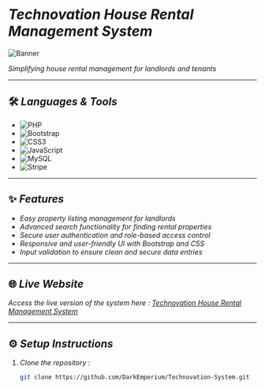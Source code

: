 # *Technovation House Rental Management System*

![Banner](https://github.com/DarkEmperium/Technovation-System/blob/main/assets/images/banner1.png)

*Simplifying house rental management for landlords and tenants*

---

## 🛠️ *Languages & Tools*
- ![PHP](https://img.shields.io/badge/PHP-777BB4?style=for-the-badge&logo=php&logoColor=white)
- ![Bootstrap](https://img.shields.io/badge/Bootstrap-7952B3?style=for-the-badge&logo=bootstrap&logoColor=white)
- ![CSS3](https://img.shields.io/badge/CSS3-1572B6?style=for-the-badge&logo=css3&logoColor=white)
- ![JavaScript](https://img.shields.io/badge/JavaScript-F7DF1E?style=for-the-badge&logo=javascript&logoColor=black)
- ![MySQL](https://img.shields.io/badge/MySQL-4479A1?style=for-the-badge&logo=mysql&logoColor=white)
- ![Stripe](https://img.shields.io/badge/Stripe-008CDD?style=for-the-badge&logo=stripe&logoColor=white)

---

## ✨ *Features*
- *Easy property listing management for landlords*
- *Advanced search functionality for finding rental properties*
- *Secure user authentication and role-based access control*
- *Responsive and user-friendly UI with Bootstrap and CSS*
- *Input validation to ensure clean and secure data entries*

---

## 🌐 *Live Website*

*Access the live version of the system here : [Technovation House Rental Management System](https://technovation.wuaze.com)*

---

## ⚙️ *Setup Instructions*
1. *Clone the repository :*

   ```bash
   git clone https://github.com/DarkEmperium/Technovation-System.git
